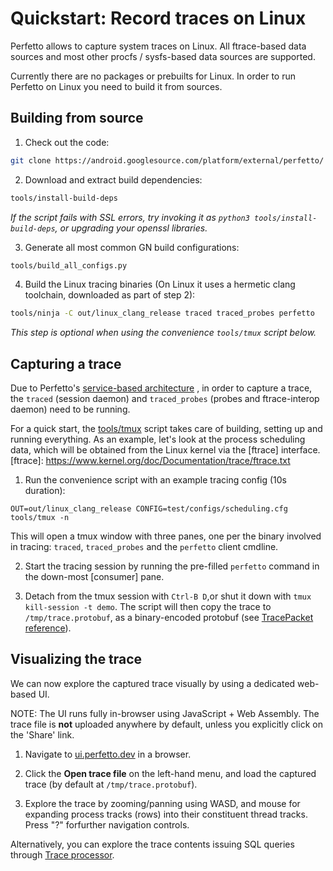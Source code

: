 # Quickstart: Record traces on Linux

Perfetto allows to capture system traces on Linux. All ftrace-based data sources
and most other procfs / sysfs-based data sources are supported.

Currently there are no packages or prebuilts for Linux. In order to run Perfetto
on Linux you need to build it from sources.

## Building from source

1. Check out the code:
```bash
git clone https://android.googlesource.com/platform/external/perfetto/ && cd perfetto
```

2. Download and extract build dependencies:
```bash
tools/install-build-deps
```
_If the script fails with SSL errors, try invoking it as `python3 tools/install-build-deps`, or upgrading your openssl libraries._

3. Generate all most common GN build configurations:
```bash
tools/build_all_configs.py
```

4. Build the Linux tracing binaries (On Linux it uses a hermetic clang toolchain, downloaded as part of step 2):
```bash
tools/ninja -C out/linux_clang_release traced traced_probes perfetto
```
_This step is optional when using the convenience `tools/tmux` script below._

## Capturing a trace

Due to Perfetto's [service-based architecture](/docs/recording/service-model.md)
, in order to capture a trace, the `traced` (session daemon) and `traced_probes`
(probes and ftrace-interop daemon) need to be running.

For a quick start, the [tools/tmux](/tools/tmux) script takes care of building,
setting up and running everything.
As an example, let's look at the process scheduling data, which will be obtained
from the Linux kernel via the [ftrace] interface.
[ftrace]: https://www.kernel.org/doc/Documentation/trace/ftrace.txt

1. Run the convenience script with an example tracing config (10s duration):
```
OUT=out/linux_clang_release CONFIG=test/configs/scheduling.cfg tools/tmux -n
```
This will open a tmux window with three panes, one per the binary involved in
tracing: `traced`, `traced_probes` and the `perfetto` client cmdline.

2. Start the tracing session by running the pre-filled `perfetto` command in
   the down-most [consumer] pane.

3. Detach from the tmux session with `Ctrl-B D`,or shut it down with
   `tmux kill-session -t demo`. The script will then copy the trace to
   `/tmp/trace.protobuf`, as a binary-encoded protobuf (see
   [TracePacket reference](/docs/reference/trace-packet-proto.autogen)).

## Visualizing the trace

We can now explore the captured trace visually by using a dedicated web-based UI.

NOTE: The UI runs fully in-browser using JavaScript + Web Assembly. The trace
      file is **not** uploaded anywhere by default, unless you explicitly click
      on the 'Share' link.

1. Navigate to [ui.perfetto.dev](https://ui.perfetto.dev) in a browser.

2. Click the **Open trace file** on the left-hand menu, and load the captured
   trace (by default at `/tmp/trace.protobuf`).

3. Explore the trace by zooming/panning using WASD, and mouse for expanding
   process tracks (rows) into their constituent thread tracks.
   Press "?" forfurther navigation controls.

Alternatively, you can explore the trace contents issuing SQL queries through
[Trace processor](/docs/analysis/trace-processor).
